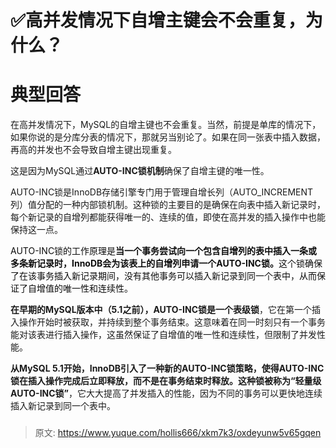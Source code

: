 # ✅高并发情况下自增主键会不会重复，为什么？

# 典型回答


在高并发情况下，MySQL的自增主键也不会重复。当然，前提是单库的情况下，如果你说的是分库分表的情况下，那就另当别论了。如果在同一张表中插入数据，再高的并发也不会导致自增主键出现重复。



这是因为MySQL通过**AUTO-INC锁机制**确保了自增主键的唯一性。



AUTO-INC锁是InnoDB存储引擎专门用于管理自增长列（AUTO_INCREMENT列）值分配的一种内部锁机制。这种锁的主要目的是确保在向表中插入新记录时，每个新记录的自增列都能获得唯一的、连续的值，即使在高并发的插入操作中也能保持这一点。



<font style="color:rgb(13, 13, 13);">AUTO-INC锁的工作原理是</font>**<font style="color:rgb(13, 13, 13);">当一个事务尝试向一个包含自增列的表中插入一条或多条新记录时，InnoDB会为该表上的自增列申请一个AUTO-INC锁。</font>**<font style="color:rgb(13, 13, 13);">这个锁确保了在该事务插入新记录期间，没有其他事务可以插入新记录到同一个表中，从而保证了自增值的唯一性和连续性。</font>

<font style="color:rgb(13, 13, 13);"></font>

**在早期的MySQL版本中（5.1之前），AUTO-INC锁是一个表级锁**，它在第一个插入操作开始时被获取，并持续到整个事务结束。这意味着在同一时刻只有一个事务能对该表进行插入操作，这虽然保证了自增值的唯一性和连续性，但限制了并发性能。



**从MySQL 5.1开始，InnoDB引入了一种新的AUTO-INC锁策略，使得AUTO-INC锁在插入操作完成后立即释放，而不是在事务结束时释放。这种锁被称为“轻量级AUTO-INC锁”**，它大大提高了并发插入的性能，因为不同的事务可以更快地连续插入新记录到同一个表中。

### 


> 原文: <https://www.yuque.com/hollis666/xkm7k3/oxdeyunw5v65gqen>
